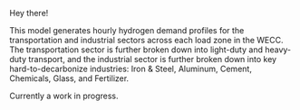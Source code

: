 Hey there!

This model generates hourly hydrogen demand profiles for the transportation and industrial sectors across each load zone in the WECC. The transportation sector is further broken down into light-duty and heavy-duty transport, and the industrial sector is further broken down into key hard-to-decarbonize industries: Iron & Steel, Aluminum, Cement, Chemicals, Glass, and Fertilizer. 

Currently a work in progress.

